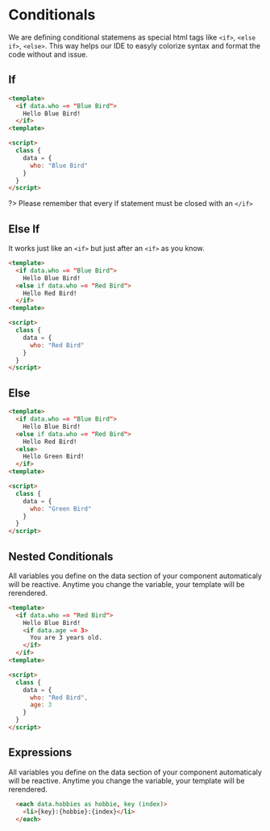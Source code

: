 # Conditionals

We are defining conditional statemens as special html tags like `<if>`, `<else if>`, `<else>`. This way helps our IDE to easyly colorize syntax and format the code without and issue.

## If

```html
<template>
  <if data.who == "Blue Bird">
    Hello Blue Bird!
  </if>
<template>

<script>
  class {
    data = {
      who: "Blue Bird"
    }
  }
</script>
```

?> Please remember that every if statement must be closed with an `</if>`

## Else If

It works just like an `<if>` but just after an `<if>` as you know.

```html
<template>
  <if data.who == "Blue Bird">
    Hello Blue Bird!
  <else if data.who == "Red Bird">
    Hello Red Bird!
  </if>  
<template>

<script>
  class {
    data = {
      who: "Red Bird"
    }
  }
</script>
```

## Else

```html
<template>
  <if data.who == "Blue Bird">
    Hello Blue Bird!
  <else if data.who == "Red Bird">
    Hello Red Bird!
  <else>
    Hello Green Bird!
  </if>  
<template>

<script>
  class {
    data = {
      who: "Green Bird"
    }
  }
</script>
```

## Nested Conditionals

All variables you define on the data section of your component automaticaly will be reactive. Anytime you change the variable, your template will be rerendered.

```html
<template>
  <if data.who == "Red Bird">
    Hello Blue Bird!
    <if data.age == 3>
      You are 3 years old.
    </if>
  </if>  
<template>

<script>
  class {
    data = {
      who: "Red Bird",
      age: 3
    }
  }
</script>
```

## Expressions

All variables you define on the data section of your component automaticaly will be reactive. Anytime you change the variable, your template will be rerendered.

```html
  <each data.hobbies as hobbie, key (index)>
    <li>{key}:{hobbie}:{index}</li>
  </each>
```
